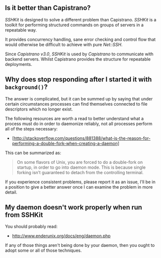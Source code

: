 ## Is it better than Capistrano?

*SSHKit* is designed to solve a different problem than Capistrano. *SSHKit* is
a toolkit for performing structured commands on groups of servers in a
repeatable way.

It provides concurrency handling, sane error checking and control flow that
would otherwise be difficult to achieve with pure *Net::SSH*.

Since *Capistrano v3.0*, *SSHKit* is used by *Capistrano* to communicate with
backend servers. Whilst Capistrano provides the structure for repeatable
deployments.

## Why does <something> stop responding after I started it with `background()`?

The answer is complicated, but it can be summed up by saying that under
certain circumstances processes can find themselves connected to file
descriptors which no longer exist.

The following resources are worth a read to better understand what a process
must do in order to daemonize reliably, not all processes perform all of the
steps necessary:

* [http://stackoverflow.com/questions/881388/what-is-the-reason-for-performing-a-double-fork-when-creating-a-daemon]

This can be summarized as:

> On some flavors of Unix, you are forced to do a double-fork on startup, in order to go into daemon mode. This is because single forking isn’t guaranteed to detach from the controlling terminal.

If you experience consistent problems, please report it as an issue, I'll be
in a position to give a better answer once I can examine the problem in more
detail.

## My daemon doesn't work properly when run from SSHKit

You should probably read:

* http://www.enderunix.org/docs/eng/daemon.php

If any of those things aren't being done by your daemon, then you ought to
adopt some or all of those techniques.
